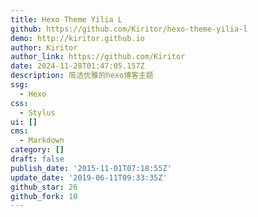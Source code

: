 ```yaml
---
title: Hexo Theme Yilia L
github: https://github.com/Kiritor/hexo-theme-yilia-l
demo: http://kiritor.github.io
author: Kiritor
author_link: https://github.com/Kiritor
date: 2024-11-28T01:47:05.157Z
description: 简洁优雅的hexo博客主题
ssg:
  - Hexo
css:
  - Stylus
ui: []
cms:
  - Markdown
category: []
draft: false
publish_date: '2015-11-01T07:18:55Z'
update_date: '2019-06-11T09:33:35Z'
github_star: 26
github_fork: 10
---
```

